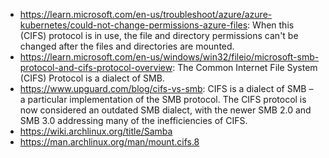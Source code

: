 - https://learn.microsoft.com/en-us/troubleshoot/azure/azure-kubernetes/could-not-change-permissions-azure-files: When this (CIFS) protocol is in use, the file and directory permissions can't be changed after the files and directories are mounted.
- https://learn.microsoft.com/en-us/windows/win32/fileio/microsoft-smb-protocol-and-cifs-protocol-overview: The Common Internet File System (CIFS) Protocol is a dialect of SMB.
- https://www.upguard.com/blog/cifs-vs-smb: CIFS is a dialect of SMB – a particular implementation of the SMB protocol. The CIFS protocol is now considered an outdated SMB dialect, with the newer SMB 2.0 and SMB 3.0 addressing many of the inefficiencies of CIFS.
- https://wiki.archlinux.org/title/Samba
- https://man.archlinux.org/man/mount.cifs.8
